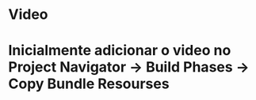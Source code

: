 # Video

# Inicialmente adicionar o video no Project Navigator -> Build Phases -> Copy Bundle Resourses
